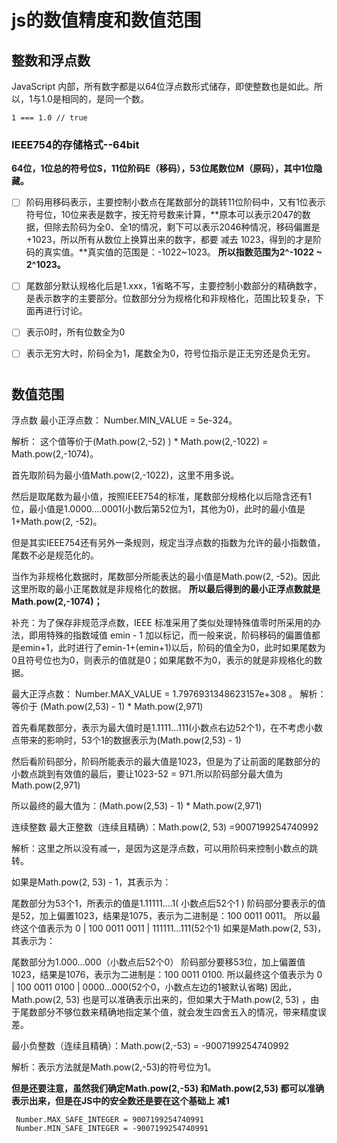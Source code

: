 # js的数值精度和数值范围

## 整数和浮点数

JavaScript 内部，所有数字都是以64位浮点数形式储存，即使整数也是如此。所以，1与1.0是相同的，是同一个数。

`1 === 1.0 // true`


### IEEE754的存储格式--64bit

**64位，1位总的符号位S，11位阶码E（移码），53位尾数位M（原码），其中1位隐藏。**

- [ ] 阶码用移码表示，主要控制小数点在尾数部分的跳转11位阶码中，又有1位表示符号位，10位来表是数字，按无符号数来计算，**原本可以表示2047的数据，但除去阶码为全0、全1的情况，剩下可以表示2046种情况，移码偏置是+1023，所以所有从数位上换算出来的数字，都要 减去 1023，得到的才是阶码的真实值。**真实值的范围是：-1022~1023。
**所以指数范围为2^-1022 ~ 2^1023。**

- [ ] 尾数部分默认规格化后是1.xxx，1省略不写，主要控制小数部分的精确数字，是表示数字的主要部分。位数部分分为规格化和非规格化，范围比较复杂，下面再进行讨论。

- [ ] 表示0时，所有位数全为0

- [ ] 表示无穷大时，阶码全为1，尾数全为0，符号位指示是正无穷还是负无穷。

#

## 数值范围
浮点数
最小正浮点数： Number.MIN_VALUE = 5e-324。

解析： 这个值等价于(Math.pow(2,-52) ) * Math.pow(2,-1022) = Math.pow(2,-1074)。

首先取阶码为最小值Math.pow(2,-1022)，这里不用多说。

然后是取尾数为最小值，按照IEEE754的标准，尾数部分规格化以后隐含还有1位，最小值是1.0000....0001(小数后第52位为1，其他为0)，此时的最小值是1+Math.pow(2, -52)。

但是其实IEEE754还有另外一条规则，规定当浮点数的指数为允许的最小指数值，尾数不必是规范化的。

当作为非规格化数据时，尾数部分所能表达的最小值是Math.pow(2, -52)。因此这里所取的最小正尾数就是非规格化的数据。
**所以最后得到的最小正浮点数就是Math.pow(2,-1074)；**

补充：为了保存非规范浮点数，IEEE 标准采用了类似处理特殊值零时所采用的办法，即用特殊的指数域值 emin - 1 加以标记，而一般来说，阶码移码的偏置值都是emin+1，此时进行了emin-1+(emin+1)以后，阶码的值全为0，此时如果尾数为0且符号位也为0，则表示的值就是0；如果尾数不为0，表示的就是非规格化的数据。

最大正浮点数： Number.MAX_VALUE = 1.7976931348623157e+308 。
解析：等价于 (Math.pow(2,53) - 1) * Math.pow(2,971)

首先看尾数部分，表示为最大值时是1.1111...111(小数点右边52个1)，在不考虑小数点带来的影响时，53个1的数据表示为(Math.pow(2,53) - 1)

然后看阶码部分，阶码所能表示的最大值是1023，但是为了让前面的尾数部分的小数点跳到有效值的最后，要让1023-52 = 971.所以阶码部分最大值为Math.pow(2,971)

所以最终的最大值为：(Math.pow(2,53) - 1) * Math.pow(2,971)

连续整数
最大正整数（连续且精确）：Math.pow(2, 53) =9007199254740992

解析：这里之所以没有减一，是因为这是浮点数，可以用阶码来控制小数点的跳转。

如果是Math.pow(2, 53) - 1，其表示为：

尾数部分为53个1，所表示的值是1.11111....1( 小数点后52个1 )
阶码部分要表示的值是52，加上偏置1023，结果是1075，表示为二进制是：100 0011 0011。
所以最终这个值表示为 0 | 100 0011 0011 | 111111...111(52个1)
如果是Math.pow(2, 53)，其表示为：

尾数部分为1.000...000（小数点后52个0）
阶码部分要移53位，加上偏置值1023，结果是1076，表示为二进制是：100 0011 0100.
所以最终这个值表示为 0 | 100 0011 0100 | 0000...000(52个0，小数点左边的1被默认省略)
因此，Math.pow(2, 53) 也是可以准确表示出来的，但如果大于Math.pow(2, 53) ，由于尾数部分不够位数来精确地指定某个值，就会发生四舍五入的情况，带来精度误差。

最小负整数（连续且精确）：Math.pow(2,-53) = -9007199254740992

解析：表示方法就是Math.pow(2,-53)的符号位为1。

**但是还要注意，虽然我们确定Math.pow(2,-53) 和Math.pow(2,53) 都可以准确表示出来，但是在JS中的安全数还是要在这个基础上 减1**

```
 Number.MAX_SAFE_INTEGER = 9007199254740991
 Number.MIN_SAFE_INTEGER = -9007199254740991
```
